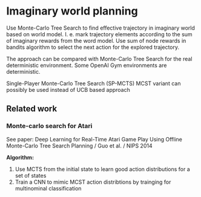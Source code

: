 # Imaginary world planning

Use Monte-Carlo Tree Search to find effective trajectory in imaginary world based on world model. I. e. mark trajectory elements according to the sum of imaginary rewards from the word model. Use sum of node rewards in bandits algorithm to select the next action for the explored trajectory.

The approach can be compared with Monte-Carlo Tree Search for the real deterministic environment. Some OpenAI Gym environments are deterministic.

Single-Player Monte-Carlo Tree Search (SP-MCTS) MCST variant can possibly be used instead of UCB based approach

## Related work

### Monte-carlo search for Atari

See paper: Deep Learning for Real-Time Atari Game Play Using Offline Monte-Carlo Tree Search Planning / Guo et al. / NIPS 2014

**Algorithm:**
1. Use MCTS from the initial state to learn good action distributions for a set of states
2. Train a CNN to mimic MCST action distribtions by trainging for multinominal classification
